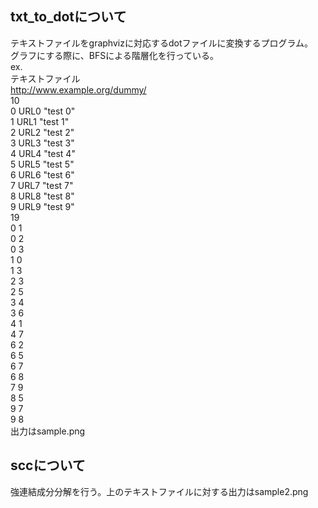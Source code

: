 ## txt_to_dotについて  
テキストファイルをgraphvizに対応するdotファイルに変換するプログラム。  
グラフにする際に、BFSによる階層化を行っている。  
ex.  
テキストファイル  
http://www.example.org/dummy/  
10  
0 URL0 "test 0"  
1 URL1 "test 1"  
2 URL2 "test 2"  
3 URL3 "test 3"  
4 URL4 "test 4"  
5 URL5 "test 5"  
6 URL6 "test 6"  
7 URL7 "test 7"  
8 URL8 "test 8"  
9 URL9 "test 9"  
19  
0 1  
0 2  
0 3  
1 0  
1 3  
2 3  
2 5  
3 4  
3 6  
4 1  
4 7  
6 2  
6 5  
6 7  
6 8  
7 9  
8 5  
9 7  
9 8   
出力はsample.png  
  
## sccについて  
強連結成分分解を行う。上のテキストファイルに対する出力はsample2.png
